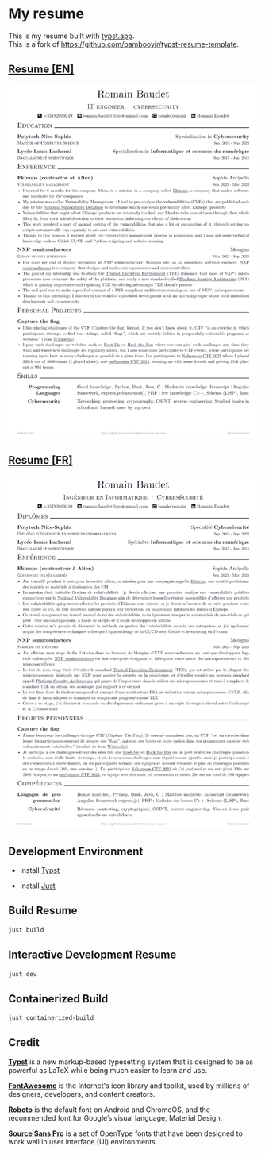 # My resume

This is my resume built with [typst.app](https://typst.app/).  
This is a fork of https://github.com/bamboovir/typst-resume-template.

## [Resume \[EN\]](./resume.pdf)

![awesome-sample](./assets/image/resume.png)

## [Resume \[FR\]](./resume.pdf)

![awesome-sample](./assets/image/resume_fr.png)

## Development Environment

- Install [Typst](https://github.com/typst/typst)

- Install [Just](https://github.com/casey/just)

## Build Resume

```bash
just build
```

## Interactive Development Resume

```bash
just dev
```

## Containerized Build

```bash
just containerized-build
```

## Credit

[**Typst**](https://github.com/typst/typst) is a new markup-based typesetting system that is designed to be as powerful as LaTeX while being much easier to learn and use.

[**FontAwesome**](https://fontawesome.com/) is the Internet's icon library and toolkit, used by millions of designers, developers, and content creators.

[**Roboto**](https://github.com/google/roboto) is the default font on Android and ChromeOS, and the recommended font for Google’s visual language, Material Design.

[**Source Sans Pro**](https://github.com/adobe-fonts/source-sans-pro) is a set of OpenType fonts that have been designed to work well in user interface (UI) environments.
